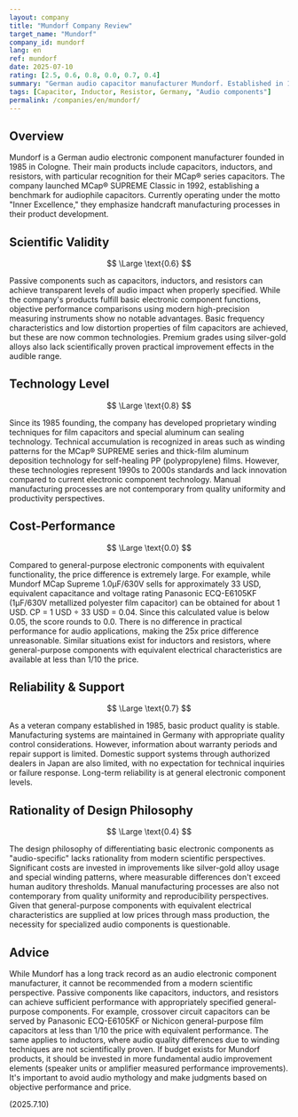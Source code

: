 ```yaml
---
layout: company
title: "Mundorf Company Review"
target_name: "Mundorf"
company_id: mundorf
lang: en
ref: mundorf
date: 2025-07-10
rating: [2.5, 0.6, 0.8, 0.0, 0.7, 0.4]
summary: "German audio capacitor manufacturer Mundorf. Established in 1985, this veteran company is falling behind in performance compared to modern technology. Despite high pricing, general-purpose components with equivalent functionality are available at dramatically lower prices."
tags: [Capacitor, Inductor, Resistor, Germany, "Audio components"]
permalink: /companies/en/mundorf/
---
```


## Overview

Mundorf is a German audio electronic component manufacturer founded in 1985 in Cologne. Their main products include capacitors, inductors, and resistors, with particular recognition for their MCap® series capacitors. The company launched MCap® SUPREME Classic in 1992, establishing a benchmark for audiophile capacitors. Currently operating under the motto "Inner Excellence," they emphasize handcraft manufacturing processes in their product development.

## Scientific Validity

$$ \Large \text{0.6} $$

Passive components such as capacitors, inductors, and resistors can achieve transparent levels of audio impact when properly specified. While the company's products fulfill basic electronic component functions, objective performance comparisons using modern high-precision measuring instruments show no notable advantages. Basic frequency characteristics and low distortion properties of film capacitors are achieved, but these are now common technologies. Premium grades using silver-gold alloys also lack scientifically proven practical improvement effects in the audible range.

## Technology Level

$$ \Large \text{0.8} $$

Since its 1985 founding, the company has developed proprietary winding techniques for film capacitors and special aluminum can sealing technology. Technical accumulation is recognized in areas such as winding patterns for the MCap® SUPREME series and thick-film aluminum deposition technology for self-healing PP (polypropylene) films. However, these technologies represent 1990s to 2000s standards and lack innovation compared to current electronic component technology. Manual manufacturing processes are not contemporary from quality uniformity and productivity perspectives.

## Cost-Performance

$$ \Large \text{0.0} $$

Compared to general-purpose electronic components with equivalent functionality, the price difference is extremely large. For example, while Mundorf MCap Supreme 1.0μF/630V sells for approximately 33 USD, equivalent capacitance and voltage rating Panasonic ECQ-E6105KF (1μF/630V metallized polyester film capacitor) can be obtained for about 1 USD. CP = 1 USD ÷ 33 USD = 0.04. Since this calculated value is below 0.05, the score rounds to 0.0. There is no difference in practical performance for audio applications, making the 25x price difference unreasonable. Similar situations exist for inductors and resistors, where general-purpose components with equivalent electrical characteristics are available at less than 1/10 the price.

## Reliability & Support

$$ \Large \text{0.7} $$

As a veteran company established in 1985, basic product quality is stable. Manufacturing systems are maintained in Germany with appropriate quality control considerations. However, information about warranty periods and repair support is limited. Domestic support systems through authorized dealers in Japan are also limited, with no expectation for technical inquiries or failure response. Long-term reliability is at general electronic component levels.

## Rationality of Design Philosophy

$$ \Large \text{0.4} $$

The design philosophy of differentiating basic electronic components as "audio-specific" lacks rationality from modern scientific perspectives. Significant costs are invested in improvements like silver-gold alloy usage and special winding patterns, where measurable differences don't exceed human auditory thresholds. Manual manufacturing processes are also not contemporary from quality uniformity and reproducibility perspectives. Given that general-purpose components with equivalent electrical characteristics are supplied at low prices through mass production, the necessity for specialized audio components is questionable.

## Advice

While Mundorf has a long track record as an audio electronic component manufacturer, it cannot be recommended from a modern scientific perspective. Passive components like capacitors, inductors, and resistors can achieve sufficient performance with appropriately specified general-purpose components. For example, crossover circuit capacitors can be served by Panasonic ECQ-E6105KF or Nichicon general-purpose film capacitors at less than 1/10 the price with equivalent performance. The same applies to inductors, where audio quality differences due to winding techniques are not scientifically proven. If budget exists for Mundorf products, it should be invested in more fundamental audio improvement elements (speaker units or amplifier measured performance improvements). It's important to avoid audio mythology and make judgments based on objective performance and price.

(2025.7.10)